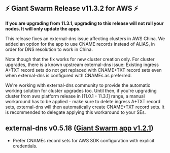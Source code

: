 ## :zap: Giant Swarm Release v11.3.2 for AWS :zap:

**If you are upgrading from 11.3.1, upgrading to this release will not roll your nodes. It will only update the apps.**

This release fixes an external-dns issue affecting clusters in AWS China. We added an option for the app to use CNAME records instead of ALIAS, in order for DNS resolution to work in China.

Note though that the fix works for new cluster creation only. For cluster upgrades, there is a known upstream external-dns issue: Existing ingress A+TXT record sets do not get replaced with CNAME+TXT record sets even when external-dns is configured with CNAMEs as preferred.

We're working with external-dns community to provide the automatic working solution for cluster upgrades too. Until then, if you're upgrading cluster from aws platform release in [11.0.1 - 11.3.1] range, a manual workaround has to be applied - make sure to delete ingress A+TXT record sets, external-dns will then automatically create CNAME+TXT record sets. It is recommended to delegate applying this workaround to your SEs.

## external-dns v0.5.18 ([Giant Swarm app v1.2.1](https://github.com/giantswarm/external-dns-app/blob/master/CHANGELOG.md#v121-2020-05-29))

- Prefer CNAMEs record sets for AWS SDK configuration with explicit credentials.
